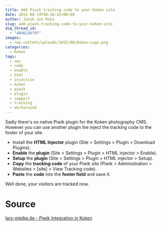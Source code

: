 ```yaml
---
title: Add Piwik tracking code to your Koken site
date: 2015-08-19T08:38:41+00:00
author: Janik von Rotz
slug: add-piwik-tracking-code-to-your-koken-site
dsq_thread_id:
  - "4046236797"
images:
  - /wp-content/uploads/2015/08/Koken-Logo.png
categories:
  - Koken
tags:
  - cms
  - code
  - enable
  - html
  - injection
  - koken
  - piwik
  - plugin
  - support
  - tracking
  - workaround
---
```

Sadly there's no native Piwik plugin for the Koken photography CMS.
However you can use another plugin the inject the tracking code to the footer of your site.

* Install the **HTML Injector** plugin (Site > Settings > Plugin > Download Plugins).
* **Enable** the **plugin** (Site > Settings > Plugin > HTML injector > Enable).
* **Setup** the **plugin** (Site > Settings > Plugin > HTML injector > Setup).
* **Copy** the **tracking code** of your Piwik site (Piwik > Administration > Websites > [site] > View Tracking code).
* **Paste** the **code** into the **footer field** and save it.

Well done, your visitors are tracked now.

# Source
[lars-mielke.de - Piwik Integration in Koken](http://lars-mielke.de/4333/piwik-integration-in-koken/)